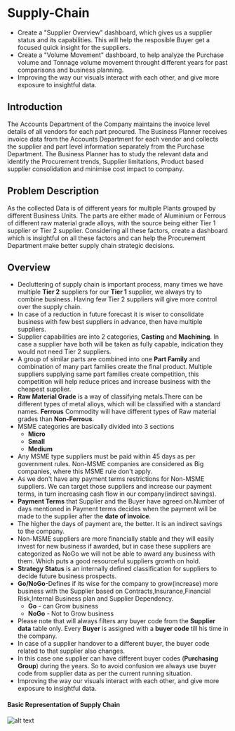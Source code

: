 # Supply-Chain
- Create a "Supplier Overview" dashboard, which gives us a supplier status and its capabilities. This will help the resposible Buyer get a focused quick insight for the suppliers.
- Create a "Volume Movement" dashboard, to help analyze the Purchase volume and Tonnage volume movement throught different years for past comparisons and business planning.
- Improving the way our visuals interact with each other, and give more exposure to insightful data.

## Introduction
The Accounts Department of the Company maintains the invoice level details of all vendors for each part procured. The Business Planner receives invoice data from the Accounts Department for each vendor and collects the supplier and part level information separately from the Purchase Department. The Business Planner has to study the relevant data and identify the Procurement trends, Supplier limitations, Product based supplier consolidation and minimise cost impact to company.

## Problem Description
As the collected Data is of different years for multiple Plants grouped by different Business Units. The parts are either made of Aluminium or Ferrous of different raw material grade alloys, with the source being either Tier 1 supplier or Tier 2 supplier. Considering all these factors, create a dashboard which is insightful on all these factors and can help the Procurement Department make better supply chain strategic decisions.

## Overview
- Decluttering of supply chain is important process, many times we have multiple **Tier 2** suppliers for our **Tier 1** supplier, we always try to combine business. Having few Tier 2 suppliers will give more control over the supply chain.
- In case of a reduction in future forecast it is wiser to consolidate business with few best suppliers in advance, then have multiple suppliers.
- Supplier capabilities are into 2 categories, **Casting** and **Machining**. In case a supplier have both will be taken as fully capable, indication they would not need Tier 2 suppliers.
- A group of similar parts are combined into one **Part Family** and combination of many part families create the final product. Multiple suppliers supplying same part families create competition, this competition will help reduce prices and increase business with the cheapest supplier.
- **Raw Material Grade** is a way of classifying metals.There can be different types of metal alloys, which will be classified with a standard names.
**Ferrous** Commodity will have different types of Raw material grades than **Non-Ferrous**.
- MSME categories are basically divided into 3 sections
    - **Micro** 
    - **Small**
    - **Medium**
- Any MSME type suppliers must be paid within 45 days as per government rules. Non-MSME companies are considered as Big companies, where this MSME rule don't apply.
- As we don't have any payment terms restrictions for Non-MSME suppliers. We can target those suppliers and increase our payment terms, in turn increasing cash flow in our company(indirect savings).
- **Payment Terms** that Supplier and the Buyer have agreed on.Number of days mentioned in Payment terms decides when the payment will be made to the supplier after the **date of invoice**.
- The higher the days of payment are, the better. It is an indirect savings to the company.
- Non-MSME suppliers are more financially stable and they will easily invest for new business if awarded, but in case these suppliers are categorized as 
NoGo we will not be able to award any business with them. Which puts a good resourceful suppliers growth on hold.
- **Strategy Status**  is an internally defined classification for suppliers to decide future business prospects.
- **Go/NoGo**-Defines if its wise for the company to grow(increase) more business with the Supplier based on Contracts,Insurance,Financial Risk,Internal Business plan and Supplier Dependency.
    - **Go** - can Grow business
    - **NoGo** - Not to Grow business
- Please note that will always filters any buyer code from the **Supplier data** table only. Every **Buyer** is assigned with a **buyer code** till his time in the company.
- In case of a supplier handover to a different buyer, the buyer code related to that supplier also changes.
- In this case one supplier can have different buyer codes (**Purchasing Group**) during the years. So to avoid confusion we always use buyer code from
supplier data as per the current running situation. 
- Improving the way our visuals interact with each other, and give more exposure to insightful data.

#### Basic Representation of Supply Chain
![alt text](https://user-images.githubusercontent.com/93368813/210611558-2e8a416a-bdd6-4c77-a01e-8ef9c2b5919b.png)










